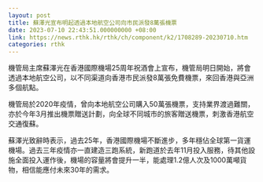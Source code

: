 ```yaml
---
layout: post
title: 蘇澤光宣布明起透過本地航空公司向市民派發8萬張機票
date: 2023-07-10 22:43:51.000000000 +08:00
link: https://news.rthk.hk/rthk/ch/component/k2/1708289-20230710.htm
categories: rthk
---
```


機管局主席蘇澤光在香港國際機場25周年祝酒會上宣布，機管局明日開始，將會透過本地航空公司，以不同渠道向香港市民派發8萬張免費機票，來回香港與亞洲多個航點。

機管局於2020年疫情，曾向本地航空公司購入50萬張機票，支持業界渡過難關，亦於今年3月推出機票贈送計劃，向全球不同城市的旅客贈送機票，刺激香港航空交通復蘇。

蘇澤光致辭時表示，過去25年，香港國際機場不斷進步，多年穩佔全球第一貨運機場。過去三年疫情亦一直建造三跑系統，新跑道於去年11月投入服務，待其他設施全面投入運作後，機場的容量將會提升一半，能處理1.2億人次及1000萬噸貨物，相信能應付未來30年的需求。
